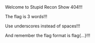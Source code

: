 Welcome to Stupid Recon Show 404!!!

The flag is 3 words!!!

Use underscores instead of spaces!!!

And remember the flag format is flag{...}!!!